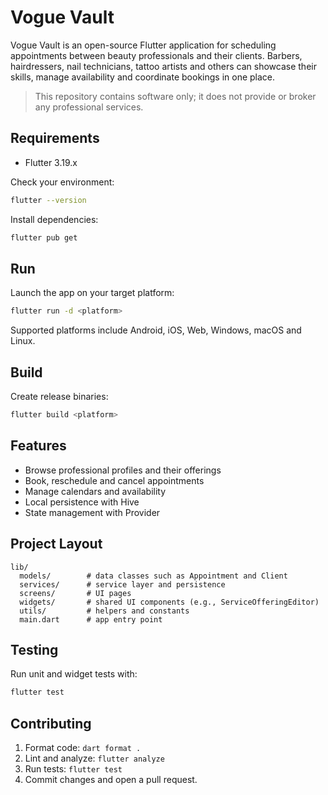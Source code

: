 # Vogue Vault

Vogue Vault is an open-source Flutter application for scheduling appointments between beauty professionals and their clients. Barbers, hairdressers, nail technicians, tattoo artists and others can showcase their skills, manage availability and coordinate bookings in one place.

> This repository contains software only; it does not provide or broker any professional services.

## Requirements

- Flutter 3.19.x

Check your environment:

```bash
flutter --version
```

Install dependencies:

```bash
flutter pub get
```

## Run

Launch the app on your target platform:

```bash
flutter run -d <platform>
```

Supported platforms include Android, iOS, Web, Windows, macOS and Linux.

## Build

Create release binaries:

```bash
flutter build <platform>
```

## Features

- Browse professional profiles and their offerings
- Book, reschedule and cancel appointments
- Manage calendars and availability
- Local persistence with Hive
- State management with Provider

## Project Layout

```
lib/
  models/        # data classes such as Appointment and Client
  services/      # service layer and persistence
  screens/       # UI pages
  widgets/       # shared UI components (e.g., ServiceOfferingEditor)
  utils/         # helpers and constants
  main.dart      # app entry point
```

## Testing

Run unit and widget tests with:

```bash
flutter test
```

## Contributing

1. Format code: `dart format .`
2. Lint and analyze: `flutter analyze`
3. Run tests: `flutter test`
4. Commit changes and open a pull request.

